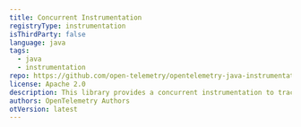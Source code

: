 ```yaml
---
title: Concurrent Instrumentation
registryType: instrumentation
isThirdParty: false
language: java
tags:
  - java
  - instrumentation
repo: https://github.com/open-telemetry/opentelemetry-java-instrumentation/tree/main/instrumentation/executors
license: Apache 2.0
description: This library provides a concurrent instrumentation to track requests through OpenTelemetry.
authors: OpenTelemetry Authors
otVersion: latest
---
```

